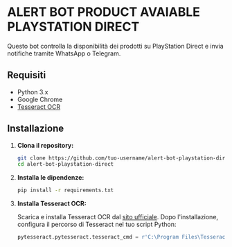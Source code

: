 # ALERT BOT PRODUCT AVAIABLE PLAYSTATION DIRECT

Questo bot controlla la disponibilità dei prodotti su PlayStation Direct e invia notifiche tramite WhatsApp o Telegram.

## Requisiti

- Python 3.x
- Google Chrome
- [Tesseract OCR](https://github.com/tesseract-ocr/tesseract)

## Installazione

1. **Clona il repository:**

    ```sh
    git clone https://github.com/tuo-username/alert-bot-playstation-direct.git
    cd alert-bot-playstation-direct
    ```

2. **Installa le dipendenze:**

    ```sh
    pip install -r requirements.txt
    ```

3. **Installa Tesseract OCR:**

    Scarica e installa Tesseract OCR dal [sito ufficiale](https://github.com/tesseract-ocr/tesseract). Dopo l'installazione, configura il percorso di Tesseract nel tuo script Python:

    ```python
    pytesseract.pytesseract.tesseract_cmd = r'C:\Program Files\Tesseract-OCR\tesseract.exe'
    ```